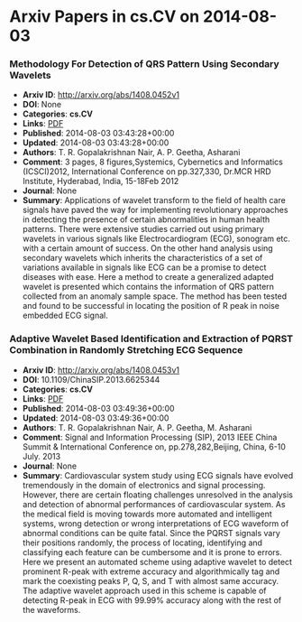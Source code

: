 # Arxiv Papers in cs.CV on 2014-08-03
### Methodology For Detection of QRS Pattern Using Secondary Wavelets
- **Arxiv ID**: http://arxiv.org/abs/1408.0452v1
- **DOI**: None
- **Categories**: **cs.CV**
- **Links**: [PDF](http://arxiv.org/pdf/1408.0452v1)
- **Published**: 2014-08-03 03:43:28+00:00
- **Updated**: 2014-08-03 03:43:28+00:00
- **Authors**: T. R. Gopalakrishnan Nair, A. P. Geetha, Asharani
- **Comment**: 3 pages, 8 figures,Systemics, Cybernetics and Informatics
  (ICSCI)2012, International Conference on pp.327,330, Dr.MCR HRD Institute,
  Hyderabad, India, 15-18Feb 2012
- **Journal**: None
- **Summary**: Applications of wavelet transform to the field of health care signals have paved the way for implementing revolutionary approaches in detecting the presence of certain abnormalities in human health patterns. There were extensive studies carried out using primary wavelets in various signals like Electrocardiogram (ECG), sonogram etc. with a certain amount of success. On the other hand analysis using secondary wavelets which inherits the characteristics of a set of variations available in signals like ECG can be a promise to detect diseases with ease. Here a method to create a generalized adapted wavelet is presented which contains the information of QRS pattern collected from an anomaly sample space. The method has been tested and found to be successful in locating the position of R peak in noise embedded ECG signal.



### Adaptive Wavelet Based Identification and Extraction of PQRST Combination in Randomly Stretching ECG Sequence
- **Arxiv ID**: http://arxiv.org/abs/1408.0453v1
- **DOI**: 10.1109/ChinaSIP.2013.6625344
- **Categories**: **cs.CV**
- **Links**: [PDF](http://arxiv.org/pdf/1408.0453v1)
- **Published**: 2014-08-03 03:49:36+00:00
- **Updated**: 2014-08-03 03:49:36+00:00
- **Authors**: T. R. Gopalakrishnan Nair, A. P. Geetha, M. Asharani
- **Comment**: Signal and Information Processing (SIP), 2013 IEEE China Summit &
  International Conference on, pp.278,282,Beijing, China, 6-10 July. 2013
- **Journal**: None
- **Summary**: Cardiovascular system study using ECG signals have evolved tremendously in the domain of electronics and signal processing. However, there are certain floating challenges unresolved in the analysis and detection of abnormal performances of cardiovascular system. As the medical field is moving towards more automated and intelligent systems, wrong detection or wrong interpretations of ECG waveform of abnormal conditions can be quite fatal. Since the PQRST signals vary their positions randomly, the process of locating, identifying and classifying each feature can be cumbersome and it is prone to errors. Here we present an automated scheme using adaptive wavelet to detect prominent R-peak with extreme accuracy and algorithmically tag and mark the coexisting peaks P, Q, S, and T with almost same accuracy. The adaptive wavelet approach used in this scheme is capable of detecting R-peak in ECG with 99.99% accuracy along with the rest of the waveforms.




